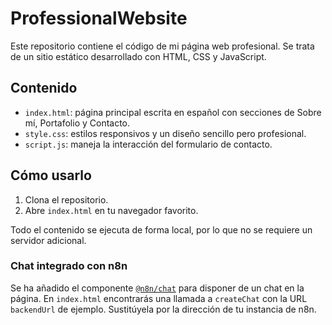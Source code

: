 # ProfessionalWebsite

Este repositorio contiene el código de mi página web profesional. Se trata de un sitio estático desarrollado con HTML, CSS y JavaScript.

## Contenido
- `index.html`: página principal escrita en español con secciones de Sobre mí, Portafolio y Contacto.
- `style.css`: estilos responsivos y un diseño sencillo pero profesional.
- `script.js`: maneja la interacción del formulario de contacto.

## Cómo usarlo
1. Clona el repositorio.
2. Abre `index.html` en tu navegador favorito.

Todo el contenido se ejecuta de forma local, por lo que no se requiere un servidor adicional.

### Chat integrado con n8n
Se ha añadido el componente [`@n8n/chat`](https://www.npmjs.com/package/@n8n/chat) para disponer de un chat en la página. En `index.html` encontrarás una llamada a `createChat` con la URL `backendUrl` de ejemplo. Sustitúyela por la dirección de tu instancia de n8n.
